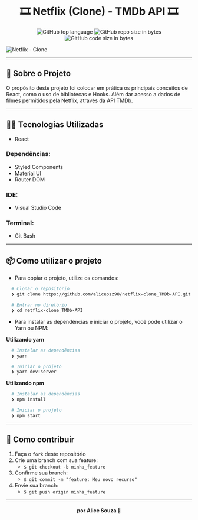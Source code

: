 <h1 align="center">
  🎞 Netflix (Clone) - TMDb API 🎞
</h1>

<p align="center">
  <img alt="GitHub top language" src="https://img.shields.io/github/languages/top/alicepsz98/netflix-clone_TMDb-API?logo=javascript">

  <img alt="GitHub repo size in bytes" src="https://img.shields.io/github/repo-size/alicepsz98/netflix-clone_TMDb-API?color=orange">

  <img alt="GitHub code size in bytes" src="https://img.shields.io/github/last-commit/alicepsz98/netflix-clone_TMDb-API">
</p>

![Netflix - Clone](https://github.com/alicepsz98/netflix-clone_TMDb-API/blob/main/Netflix-mockup.png)

---

## 📝 Sobre o Projeto

O propósito deste projeto foi colocar em prática os principais conceitos de React, como o uso de bibliotecas e Hooks.
Além dar acesso a dados de filmes permitidos pela Netflix, através da API TMDb.

---

## 👨‍💻️ Tecnologias Utilizadas

- React

### Dependências:

- Styled Components
- Material UI
- Router DOM

### IDE:

- Visual Studio Code

### Terminal:

- Git Bash

---

## 📦️ Como utilizar o projeto

- Para copiar o projeto, utilize os comandos:

```bash
  # Clonar o repositório
  ❯ git clone https://github.com/alicepsz98/netflix-clone_TMDb-API.git

  # Entrar no diretório
  ❯ cd netflix-clone_TMDb-API
```

- Para instalar as dependências e iniciar o projeto, você pode utilizar o Yarn ou NPM:

**Utilizando yarn**

```bash
  # Instalar as dependências
  ❯ yarn

  # Iniciar o projeto
  ❯ yarn dev:server
```

**Utilizando npm**

```bash
  # Instalar as dependências
  ❯ npm install

  # Iniciar o projeto
  ❯ npm start
```

---

## 🤝 Como contribuir

1. Faça o `fork` deste repositório
2. Crie uma branch com sua feature:
   - `$ git checkout -b minha_feature`
3. Confirme sua branch:
   - `$ git commit -m "feature: Meu novo recurso"`
4. Envie sua branch:
   - `$ git push origin minha_feature`

---

<h4 align="center">
  por Alice Souza 💚
</h4>

